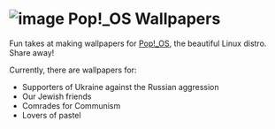 # ![image](https://i.imgur.com/mnjFZEk.png) Pop!_OS Wallpapers
Fun takes at making wallpapers for [Pop!_OS](https://pop.system76.com/), the beautiful Linux distro. Share away! 

Currently, there are wallpapers for:
- Supporters of Ukraine against the Russian aggression
- Our Jewish friends
- Comrades for Communism
- Lovers of pastel

